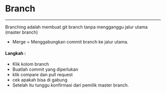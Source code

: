 # Branch
----
Branching adalah membuat git branch tanpa mengganggu jalur utama (master branch)

* Merge = Menggabungkan commit branch ke jalur utama.

#### Langkah :
* Klik kolom branch
* Buatlah commit yang diperlukan
*  klik compare dan pull request
* cek apakah bisa di gabung
* Setelah itu tunggu konfirmasi dari pemilik master branch.